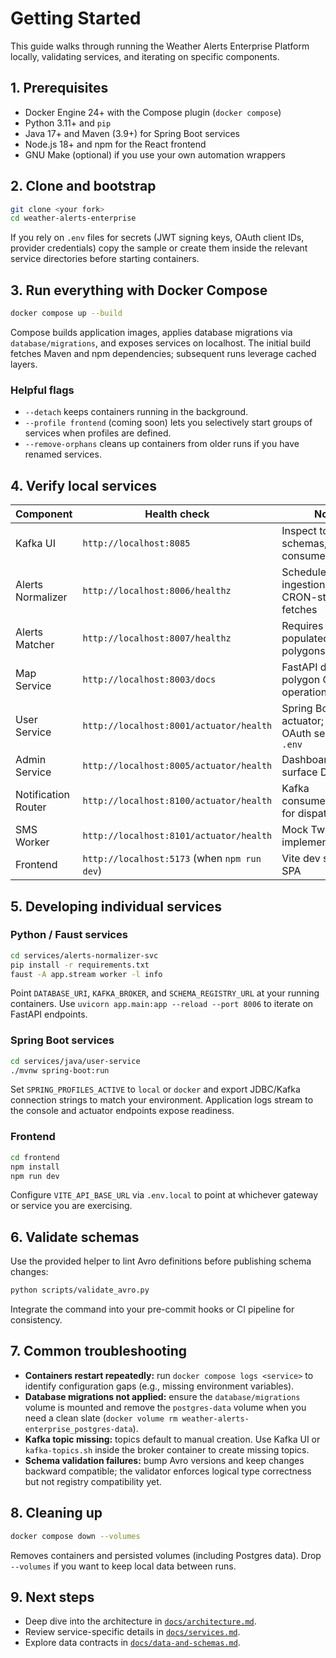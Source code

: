 # Getting Started

This guide walks through running the Weather Alerts Enterprise Platform locally, validating services, and iterating on specific components.

## 1. Prerequisites
- Docker Engine 24+ with the Compose plugin (`docker compose`)
- Python 3.11+ and `pip`
- Java 17+ and Maven (3.9+) for Spring Boot services
- Node.js 18+ and npm for the React frontend
- GNU Make (optional) if you use your own automation wrappers

## 2. Clone and bootstrap
```bash
git clone <your fork>
cd weather-alerts-enterprise
```
If you rely on `.env` files for secrets (JWT signing keys, OAuth client IDs, provider credentials) copy the sample or create them inside the relevant service directories before starting containers.

## 3. Run everything with Docker Compose
```bash
docker compose up --build
```
Compose builds application images, applies database migrations via `database/migrations`, and exposes services on localhost. The initial build fetches Maven and npm dependencies; subsequent runs leverage cached layers.

### Helpful flags
- `--detach` keeps containers running in the background.
- `--profile frontend` (coming soon) lets you selectively start groups of services when profiles are defined.
- `--remove-orphans` cleans up containers from older runs if you have renamed services.

## 4. Verify local services
| Component | Health check | Notes |
| --- | --- | --- |
| Kafka UI | `http://localhost:8085` | Inspect topics, schemas, and consumer groups |
| Alerts Normalizer | `http://localhost:8006/healthz` | Schedules NOAA ingestion; expect CRON-style fetches |
| Alerts Matcher | `http://localhost:8007/healthz` | Requires Postgres populated with polygons |
| Map Service | `http://localhost:8003/docs` | FastAPI docs with polygon CRUD operations |
| User Service | `http://localhost:8001/actuator/health` | Spring Boot actuator; add OAuth secrets via `.env` |
| Admin Service | `http://localhost:8005/actuator/health` | Dashboards surface DB metrics |
| Notification Router | `http://localhost:8100/actuator/health` | Kafka consumer/producer for dispatching |
| SMS Worker | `http://localhost:8101/actuator/health` | Mock Twilio implementation |
| Frontend | `http://localhost:5173` (when `npm run dev`) | Vite dev server for SPA |

## 5. Developing individual services
### Python / Faust services
```bash
cd services/alerts-normalizer-svc
pip install -r requirements.txt
faust -A app.stream worker -l info
```
Point `DATABASE_URI`, `KAFKA_BROKER`, and `SCHEMA_REGISTRY_URL` at your running containers. Use `uvicorn app.main:app --reload --port 8006` to iterate on FastAPI endpoints.

### Spring Boot services
```bash
cd services/java/user-service
./mvnw spring-boot:run
```
Set `SPRING_PROFILES_ACTIVE` to `local` or `docker` and export JDBC/Kafka connection strings to match your environment. Application logs stream to the console and actuator endpoints expose readiness.

### Frontend
```bash
cd frontend
npm install
npm run dev
```
Configure `VITE_API_BASE_URL` via `.env.local` to point at whichever gateway or service you are exercising.

## 6. Validate schemas
Use the provided helper to lint Avro definitions before publishing schema changes:
```bash
python scripts/validate_avro.py
```
Integrate the command into your pre-commit hooks or CI pipeline for consistency.

## 7. Common troubleshooting
- **Containers restart repeatedly:** run `docker compose logs <service>` to identify configuration gaps (e.g., missing environment variables).
- **Database migrations not applied:** ensure the `database/migrations` volume is mounted and remove the `postgres-data` volume when you need a clean slate (`docker volume rm weather-alerts-enterprise_postgres-data`).
- **Kafka topic missing:** topics default to manual creation. Use Kafka UI or `kafka-topics.sh` inside the broker container to create missing topics.
- **Schema validation failures:** bump Avro versions and keep changes backward compatible; the validator enforces logical type correctness but not registry compatibility yet.

## 8. Cleaning up
```bash
docker compose down --volumes
```
Removes containers and persisted volumes (including Postgres data). Drop `--volumes` if you want to keep local data between runs.

## 9. Next steps
- Deep dive into the architecture in [`docs/architecture.md`](architecture.md).
- Review service-specific details in [`docs/services.md`](services.md).
- Explore data contracts in [`docs/data-and-schemas.md`](data-and-schemas.md).
